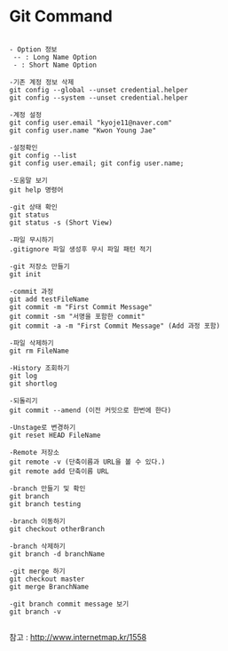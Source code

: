 # Git Command
<pre><code>
- Option 정보
 -- : Long Name Option
 - : Short Name Option

-기존 계정 정보 삭제
git config --global --unset credential.helper
git config --system --unset credential.helper

-계정 설정
git config user.email "kyoje11@naver.com"
git config user.name "Kwon Young Jae"

-설정확인
git config --list
git config user.email; git config user.name;

-도움말 보기
git help 명령어

-git 상태 확인
git status
git status -s (Short View)

-파일 무시하기
.gitignore 파일 생성후 무시 파일 패턴 적기

-git 저장소 만들기
git init

-commit 과정
git add testFileName
git commit -m "First Commit Message"
git commit -sm "서명을 포함한 commit"
git commit -a -m "First Commit Message" (Add 과정 포함)

-파일 삭제하기
git rm FileName

-History 조회하기
git log
git shortlog

-되돌리기
git commit --amend (이전 커밋으로 한번에 한다)

-Unstage로 변경하기
git reset HEAD FileName

-Remote 저장소
git remote -v (단축이름과 URL을 볼 수 있다.)
git remote add 단축이름 URL

-branch 만들기 및 확인
git branch
git branch testing

-branch 이동하기
git checkout otherBranch

-branch 삭제하기
git branch -d branchName

-git merge 하기
git checkout master
git merge BranchName

-git branch commit message 보기
git branch -v

</code></pre>

참고 : http://www.internetmap.kr/1558
